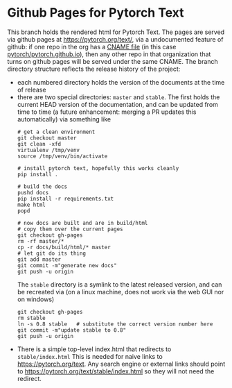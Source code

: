 # Github Pages for Pytorch Text

This branch holds the rendered html for Pytorch Text. The pages are served via
github pages at https://pytorch.org/text/, via a undocumented feature of
github: if one repo in the org has a [CNAME
file](https://github.com/pytorch/pytorch.github.io/blob/site/CNAME) (in this
case [pytorch/pytorch.github.io](https://github.com/pytorch/pytorch.github.io)),
then any other repo in that organization that turns on github pages will be
served under the same CNAME. The branch directory structure reflects the
release history of the project:
- each numbered directory holds the version of the documents at the time of
  release
- there are two special directories: `master` and `stable`. The first holds the
  current HEAD version of the documentation, and can be updated from time to
  time (a future enhancement: merging a PR updates this automatically) via
  something like
  ```
  # get a clean environment
  git checkout master
  git clean -xfd
  virtualenv /tmp/venv
  source /tmp/venv/bin/activate

  # install pytorch text, hopefully this works cleanly
  pip install .

  # build the docs
  pushd docs
  pip install -r requirements.txt
  make html
  popd

  # now docs are built and are in build/html
  # copy them over the current pages
  git checkout gh-pages
  rm -rf master/*
  cp -r docs/build/html/* master
  # let git do its thing
  git add master
  git commit -m"generate new docs"
  git push -u origin
  ```
  The `stable` directory is a symlink to the latest released version, and can
  be recreated via (on a linux machine, does not work via the web GUI nor on
  windows)
  ```
  git checkout gh-pages
  rm stable
  ln -s 0.8 stable   # substitute the correct version number here
  git commit -m"update stable to 0.8"
  git push -u origin
  ```
- There is a simple top-level index.html that redirects to `stable/index.html`
  This is needed for naive links to https://pytorch.org/text. Any search
  engine or external links should point to
  https://pytorch.org/text/stable/index.html so they will not need the
  redirect.

